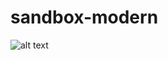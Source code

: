 # sandbox-modern

![alt text](https://github.com/ehsanmorgan/sandbox-modern/blob/main/images/screencapture-file-Users-fatemaabdallah-Library-Mobile-Documents-com-apple-CloudDocs-Documents-sandbox-modern-images-index-html-2022-10-20-06_47_12%20(1).png)


